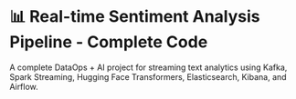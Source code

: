 # 📊 Real-time Sentiment Analysis Pipeline - Complete Code

A complete DataOps + AI project for streaming text analytics using Kafka, Spark Streaming, Hugging Face Transformers, Elasticsearch, Kibana, and Airflow.
